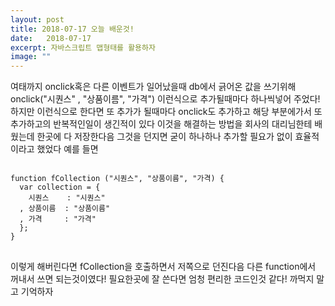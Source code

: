 ```yaml
---
layout: post
title: 2018-07-17 오늘 배운것!
date:   2018-07-17
excerpt: 자바스크립트 맵형태를 활용하자
image: ""
---
```


<div>
여태까지 onclick혹은 다른 이벤트가 일어났을때 db에서 긁어온 값을 쓰기위해 onclick("시퀀스" , "상품이름", "가격") 이런식으로 추가될때마다 하나씩넣어
주었다! 하지만 이런식으로 한다면 또 추가가 될때마다 onclick도 추가하고 해당 부분에가서 또 추가하고의 반복적인일이 생긴적이 있다
이것을 해결하는 방법을 회사의 대리님한테 배웠는데 한곳에 다 저장한다음 그것을 던지면 굳이 하나하나 추가할 필요가 없이 효율적이라고 했었다
예를 들면
<pre style="width:100%">
<code>
function fCollection ("시퀀스", "상품이름", "가격) {
  var collection = {
    시퀀스    : "시퀀스"
  , 상품이름  : "상품이름"
  , 가격     : "가격"
  };
}
</code>
</pre>
이렇게 해버린다면 fCollection을 호출하면서 저쪽으로 던진다음 다른 function에서 꺼내서 쓰면 되는것이였다! 필요한곳에 잘 쓴다면 엄청 편리한 코드인것
같다! 까먹지 말고 기억하자
</div>
